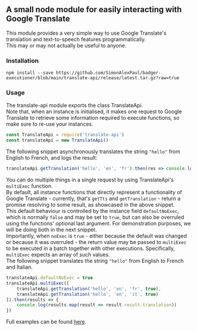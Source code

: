 ## A small node module for easily interacting with Google Translate

This module provides a very simple way to use Google Translate's translation and text-to-speech features programmatically.\
This may or may not actually be useful to anyone.

### Installation
```
npm install --save https://github.com/SimonAlexPaul/badger-executioner/blob/main/translate-api/release/latest.tar.gz?raw=true
```
### Usage
The translate-api module exports the class TranslateApi.\
Note that, when an instance is initialised, it makes one request to Google Translate to retrieve some information required to execute functions, so make sure to re-use your instances.
```js
const TranslateApi = require('translate-api')
const translateApi = new TranslateApi()
```
The following snippet asynchronously translates the string `"hello"` from English to French, and logs the result:
```js
translateApi.getTranslation('hello', 'en', 'fr').then(res => console.log(res.translation))
```
You can do multiple things in a single request by using TranslateApi's `multiExec` function.\
By default, all instance functions that directly represent a functionality of Google Translate -
currently, that's `getTts` and `getTranslation` - return a promise
resolving to some result, as showcased in the above snippet.\
This default behaviour is controlled by the instance field `defaultNoExec`, which is normally `false` and may be set to `true`,
but can also be overruled using the functions' optional last argument. For demonstration purposes, we will be doing both in the next snippet.\
Importantly, when `noExec` is `true` - either because the default was changed or because it was overruled - the return value may be passed to `multiExec` to be executed in a batch together with other executions. Specifically, `multiExec` expects an array of such values.\
The following snippet translates the string `"hello"` from English to French and Italian.
```js
translateApi.defaultNoExec = true
translateApi.multiExec([
    translateApi.getTranslation('hello', 'en', 'fr', true),
    translateApi.getTranslation('hello', 'en', 'it', true)
]).then(results => {
    console.log(results.map(result => result.result.translation))
})
```

Full examples can be found [here](/examples/translate-api).